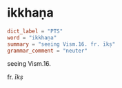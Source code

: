 # ikkhaṇa

``` toml
dict_label = "PTS"
word = "ikkhaṇa"
summary = "seeing Vism.16. fr. īkṣ"
grammar_comment = "neuter"
```

seeing Vism.16.

fr. *īkṣ*

